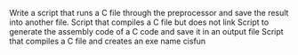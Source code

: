 Write a script that runs a C file through the preprocessor and save the result into another file.
Script that compiles a C file but does not link
Script to generate the assembly code of a C code and save it in an output file
Script that compiles a C file and creates an exe name cisfun
